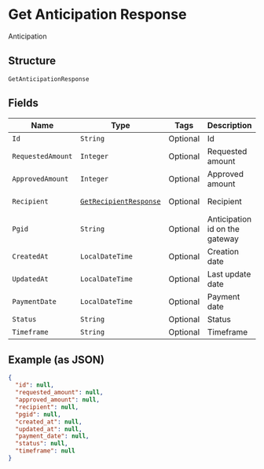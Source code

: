
# Get Anticipation Response

Anticipation

## Structure

`GetAnticipationResponse`

## Fields

| Name | Type | Tags | Description | Getter | Setter |
|  --- | --- | --- | --- | --- | --- |
| `Id` | `String` | Optional | Id | String getId() | setId(String id) |
| `RequestedAmount` | `Integer` | Optional | Requested amount | Integer getRequestedAmount() | setRequestedAmount(Integer requestedAmount) |
| `ApprovedAmount` | `Integer` | Optional | Approved amount | Integer getApprovedAmount() | setApprovedAmount(Integer approvedAmount) |
| `Recipient` | [`GetRecipientResponse`](../../doc/models/get-recipient-response.md) | Optional | Recipient | GetRecipientResponse getRecipient() | setRecipient(GetRecipientResponse recipient) |
| `Pgid` | `String` | Optional | Anticipation id on the gateway | String getPgid() | setPgid(String pgid) |
| `CreatedAt` | `LocalDateTime` | Optional | Creation date | LocalDateTime getCreatedAt() | setCreatedAt(LocalDateTime createdAt) |
| `UpdatedAt` | `LocalDateTime` | Optional | Last update date | LocalDateTime getUpdatedAt() | setUpdatedAt(LocalDateTime updatedAt) |
| `PaymentDate` | `LocalDateTime` | Optional | Payment date | LocalDateTime getPaymentDate() | setPaymentDate(LocalDateTime paymentDate) |
| `Status` | `String` | Optional | Status | String getStatus() | setStatus(String status) |
| `Timeframe` | `String` | Optional | Timeframe | String getTimeframe() | setTimeframe(String timeframe) |

## Example (as JSON)

```json
{
  "id": null,
  "requested_amount": null,
  "approved_amount": null,
  "recipient": null,
  "pgid": null,
  "created_at": null,
  "updated_at": null,
  "payment_date": null,
  "status": null,
  "timeframe": null
}
```

